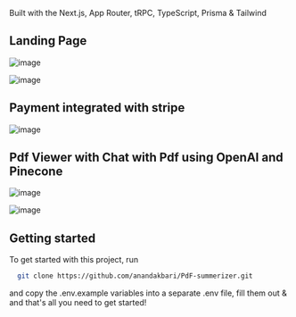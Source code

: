 Built with the Next.js, App Router, tRPC, TypeScript, Prisma & Tailwind
## Landing Page
![image](https://github.com/user-attachments/assets/730673dc-e0bc-4c54-b695-4b9bc0b3868f)

![image](https://github.com/user-attachments/assets/3b39f2ef-6622-4802-95e3-1b7f6db4593c)

## Payment integrated with stripe
 ![image](https://github.com/user-attachments/assets/57a7d76f-b128-4ead-9e2d-504f7fa3a6e3)

## Pdf Viewer with Chat with Pdf using OpenAI and Pinecone
![image](https://github.com/user-attachments/assets/57ed599a-df95-4761-93c3-cb5c0eddf9f9)

![image](https://github.com/user-attachments/assets/b8a52c99-d8ac-477b-9b04-f5a9f61fd7d7)


## Getting started

To get started with this project, run

```bash
  git clone https://github.com/anandakbari/PdF-summerizer.git
```

and copy the .env.example variables into a separate .env file, fill them out & and that's all you need to get started!
